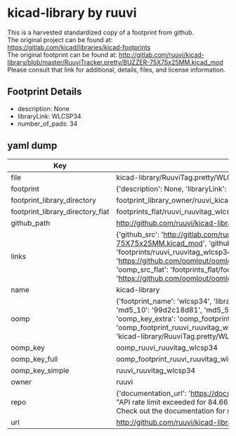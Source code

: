 # kicad-library by ruuvi  
This is a harvested standardized copy of a footprint from github.  
The original project can be found at:  
https://gitlab.com/kicad/libraries/kicad-footprints  
The original footprint can be found at:
http://gitlab.com/ruuvi/kicad-library/blob/master/RuuviTracker.pretty/BUZZER-75X75x25MM.kicad_mod
Please consult that link for additional, details, files, and license information.  
## Footprint Details
* description: None  
* libraryLink: WLCSP34  
* number_of_pads: 34  
## yaml dump  
| Key | Value |  
| --- | --- |  
| file | kicad-library/RuuviTag.pretty/WLCSP34.kicad_mod |  
| footprint | {'description': None, 'libraryLink': 'WLCSP34', 'number_of_pads': 34} |  
| footprint_library_directory | footprint_library_owner/ruuvi_kicad-library |  
| footprint_library_directory_flat | footprints_flat/ruuvi_ruuvitag_wlcsp34/working |  
| github_path | http://github.com/ruuvi/kicad-library/blob/master/RuuviTag.pretty/WLCSP34.kicad_mod |  
| links | {'github_src': 'http://gitlab.com/ruuvi/kicad-library/blob/master/RuuviTracker.pretty/BUZZER-75X75x25MM.kicad_mod', 'github_src_repo': 'https://gitlab.com/kicad/libraries/kicad-footprints', 'oomp_bot': 'footprints/ruuvi_ruuvitag_wlcsp34/working', 'oomp_bot_github': 'https://github.com/oomlout/oomlout_oomp_footprint_bot/tree/main/footprints/ruuvi_ruuvitag_wlcsp34/working', 'oomp_src_flat': 'footprints_flat/footprints_flat/ruuvi_ruuvitag_wlcsp34/working', 'oomp_src_flat_github': 'https://github.com/oomlout/oomlout_oomp_footprint_src/tree/main/footprints_flat/ruuvi_ruuvitag_wlcsp34/working'} |  
| name | kicad-library |  
| oomp | {'footprint_name': 'wlcsp34', 'library_name': 'ruuvitag', 'md5': '99d2c18d81a309d284d10c6cc6e227a7', 'md5_10': '99d2c18d81', 'md5_5': '99d2c', 'md5_6': '99d2c1', 'oomp_key': 'oomp_ruuvi_ruuvitag_wlcsp34', 'oomp_key_extra': 'oomp_footprint_ruuvi_ruuvitag_wlcsp34', 'oomp_key_full': 'oomp_footprint_ruuvi_ruuvitag_wlcsp34_99d2c1', 'oomp_key_simple': 'ruuvi_ruuvitag_wlcsp34', 'original_filename': 'kicad-library/RuuviTag.pretty/WLCSP34.kicad_mod', 'owner_name': 'ruuvi'} |  
| oomp_key | oomp_ruuvi_ruuvitag_wlcsp34 |  
| oomp_key_full | oomp_footprint_ruuvi_ruuvitag_wlcsp34 |  
| oomp_key_simple | ruuvi_ruuvitag_wlcsp34 |  
| owner | ruuvi |  
| repo | {'documentation_url': 'https://docs.github.com/rest/overview/resources-in-the-rest-api#rate-limiting', 'message': "API rate limit exceeded for 84.66.173.59. (But here's the good news: Authenticated requests get a higher rate limit. Check out the documentation for more details.)"} |  
| url | http://github.com/ruuvi/kicad-library |  

